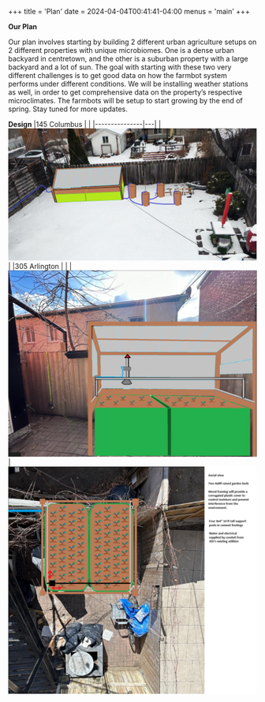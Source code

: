 +++
title = 'Plan'
date = 2024-04-04T00:41:41-04:00
menus = 'main'
+++

**Our Plan**


Our plan involves starting by building 2 different urban agriculture setups on 2 different properties with unique microbiomes. One is a dense urban backyard in centretown, and the other is a suburban property with a large backyard and a lot of sun. The goal with starting with these two very different challenges is to get good data on how the farmbot system performs under different conditions. We will be installing weather stations as well, in order to get comprehensive data on the property’s respective microclimates. The farmbots will be setup to start growing by the end of spring. Stay tuned for more updates.

**Design**
|145 Columbus   |   |
|---------------|---|
|![145Col](145Col.png)|
|305 Arlington  |   |
|![Arl1](305Arl1.png)|![Arl2](305Arl2.png)

